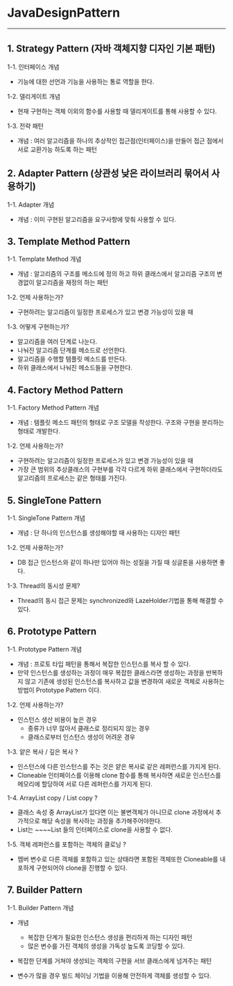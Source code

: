# JavaDesignPattern
---
## 1. Strategy Pattern (자바 객체지향 디자인 기본 패턴)
1-1. 인터페이스 개념
* 기능에 대한 선언과 기능을 사용하는 통로 역할을 한다.

1-2. 델리게이트 개념
* 현재 구현하는 객체 이외의 함수를 사용할 때 델리게이트를 통해 사용할 수 있다.

1-3. 전략 패턴
* 개념 : 여러 알고리즘을 하나의 추상적인 접근점(인터페이스)을 만들어 접근 점에서 서로 교환가능 하도록 하는 패턴

## 2. Adapter Pattern (상관성 낮은 라이브러리 묶어서 사용하기)
1-1. Adapter 개념
* 개념 : 이미 구현된 알고리즘을 요구사항에 맞춰 사용할 수 있다.

## 3. Template Method Pattern
1-1. Template Method 개념
* 개념 : 알고리즘의 구조를 메소드에 정의 하고 하위 클래스에서 알고리즘 구조의 변경없이 알고리즘을 재정의 하는 패턴

1-2. 언제 사용하는가?
* 구현하려는 알고리즘이 일정한 프로세스가 있고 변경 가능성이 있을 때

1-3. 어떻게 구현하는가?
* 알고리즘을 여러 단계로 나눈다.
* 나눠진 알고리즘 단계를 메소드로 선언한다.
* 알고리즘을 수행할 템플릿 메소드를 만든다.
* 하위 클래스에서 나눠진 메소드들을 구현한다.

## 4. Factory Method Pattern
1-1. Factory Method Pattern 개념
* 개념 : 템플릿 메소드 패턴의 형태로 구조 모델을 작성한다. 구조와 구현을 분리하는 형태로 개발한다.

1-2. 언제 사용하는가?
* 구현하려는 알고리즘이 일정한 프로세스가 있고 변경 가능성이 있을 때
* 가장 큰 범위의 추상클래스의 구현부를 각각 다르게 하위 클래스에서 구현하더라도 알고리즘의 프로세스는 같은 형태를 가진다.

## 5. SingleTone Pattern
1-1. SingleTone Pattern 개념
* 개념 : 단 하나의 인스턴스를 생성해야할 때 사용하는 디자인 패턴

1-2. 언제 사용하는가?
* DB 접근 인스턴스와 같이 하나만 있어야 하는 성질을 가질 때 싱글톤을 사용하면 좋다.

1-3. Thread의 동시성 문제?
* Thread의 동시 접근 문제는 synchronized와 LazeHolder기법을 통해 해결할 수 있다.

## 6. Prototype Pattern
1-1. Prototype Pattern 개념
* 개념 : 프로토 타입 패턴을 통해서 복잡한 인스턴스를 복사 할 수 있다.
* 만약 인스턴스를 생성하는 과정이 매우 복잡한 클래스라면 생성하는 과정을 반복하지 않고 기존에 생성된 인스턴스를 복사하고 값을 변경하여 새로운 객체로 사용하는 방법이 Prototype Pattern 이다.

1-2. 언제 사용하는가?
* 인스턴스 생산 비용이 높은 경우
  - 종류가 너무 많아서 클래스로 정리되지 않는 경우
  - 클래스로부터 인스턴스 생성이 어려운 경우

1-3. 얕은 복사 / 깊은 복사 ?
* 인스턴스에 다른 인스턴스를 주는 것은 얕은 복사로 같은 레퍼런스를 가지게 된다.
* Cloneable 인터페이스를 이용해 clone 함수를 통해 복사하면 새로운 인스턴스를 메모리에 할당하여 서로 다른 레퍼런스를 가지게 된다.

1-4. ArrayList copy / List copy ?
* 클래스 속성 중 ArrayList가 있다면 이는 불변객체가 아니므로 clone 과정에서 추가적으로 해당 속성을 복사하는 과정을 추가해주어야한다.
* List는 ~~~~List 들의 인터페이스로 clone을 사용할 수 없다.

1-5. 객체 레퍼런스를 포함하는 객체의 클로닝 ?
* 멤버 변수로 다른 객체를 포함하고 있는 상태라면 포함된 객체또한 Cloneable를 내포하게 구현되어야 clone을 진행할 수 있다.

## 7. Builder Pattern
1-1. Builder Pattern 개념
* 개념
  - 복잡한 단계가 필요한 인스턴스 생성을 편리하게 하는 디자인 패턴
  - 많은 변수를 가진 객체의 생성을 가독성 높도록 코딩할 수 있다.

* 복잡한 단계를 거쳐야 생성되는 객체의 구현을 서브 클래스에게 넘겨주는 패턴
* 변수가 많을 경우 빌드 체이닝 기법을 이용해 안전하게 객체를 생성할 수 있다.
